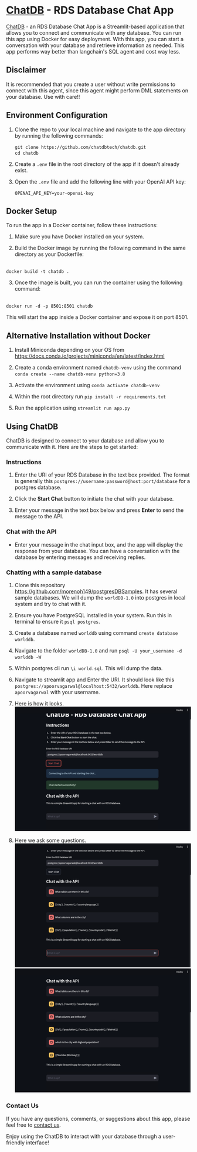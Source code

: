 # [ChatDB](http://chatdb.tech/) - RDS Database Chat App

[ChatDB](http://chatdb.tech/) - an RDS Database Chat App is a Streamlit-based application that allows you to connect and communicate with any database. You can run this app using Docker for easy deployment. With this app, you can start a conversation with your database and retrieve information as needed. This app performs way better than langchain's SQL agent and cost way less.

## Disclaimer

It is recommended that you create a user without write permissions to connect with this agent, since this agent might perform DML statements on your database. Use with care!!


## Environment Configuration

1. Clone the repo to your local machine and navigate to the app directory by running the following commands:

   ```shell
   git clone https://github.com/chatdbtech/chatdb.git
   cd chatdb

   ```

2. Create a `.env` file in the root directory of the app if it doesn't already exist.

3. Open the `.env` file and add the following line with your OpenAI API key:

   ```shell
   OPENAI_API_KEY=your-openai-key
   ```

## Docker Setup

To run the app in a Docker container, follow these instructions:

1. Make sure you have Docker installed on your system.


2. Build the Docker image by running the following command in the same directory as your Dockerfile:

```shell

docker build -t chatdb .

```

3. Once the image is built, you can run the container using the following command:

```shell

docker run -d -p 8501:8501 chatdb

```

This will start the app inside a Docker container and expose it on port 8501.



## Alternative Installation without Docker

1. Install Miniconda depending on your OS from https://docs.conda.io/projects/miniconda/en/latest/index.html

2. Create a conda environment named `chatdb-venv` using the command `conda create --name chatdb-venv python=3.8`

3. Activate the environment using `conda activate chatdb-venv`

4. Within the root directory run `pip install -r requirements.txt`

5. Run the application using `streamlit run app.py`



## Using ChatDB

ChatDB is designed to connect to your database and allow you to communicate with it. Here are the steps to get started:

### Instructions

1. Enter the URI of your RDS Database in the text box provided. The format is generally this `postgres://username:password@host:port/database` for a postgres database.

2. Click the **Start Chat** button to initiate the chat with your database.

3. Enter your message in the text box below and press **Enter** to send the message to the API.

### Chat with the API

- Enter your message in the chat input box, and the app will display the response from your database. You can have a conversation with the database by entering messages and receiving replies.



### Chatting with a sample database

1. Clone this repository https://github.com/morenoh149/postgresDBSamples. It has several sample databases. We will dump the `worldDB-1.0` into postgres in local system and try to chat with it.

2. Ensure you have PostgreSQL installed in your system. Run this in terminal to ensure it `psql postgres`.

3. Create a database named `worlddb` using command `create database worlddb`.

4. Navigate to the folder `worldDB-1.0` and run `psql -U your_username -d worlddb -W`

5. Within postgres cli run `\i world.sql`. This will dump the data.

6. Navigate to streamlit app and Enter the URI. It should look like this `postgres://apoorvagarwal@localhost:5432/worlddb`. Here replace `apoorvagarwal` with your username.

7. Here is how it looks.
![Connecting with DB](imgs/img1.png)

8. Here we ask some questions.
![Question 1](imgs/img3.png)
![Question 2](imgs/img4.png)






### Contact Us

If you have any questions, comments, or suggestions about this app, please feel free to [contact us](info@chatdb.tech).

Enjoy using the ChatDB to interact with your database through a user-friendly interface!
